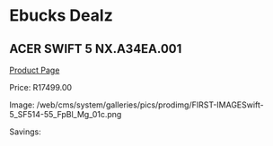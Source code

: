 
# Ebucks Dealz
## ACER SWIFT 5 NX.A34EA.001
[Product Page](https://www.ebucks.com/web/shop/productSelected.do?prodId=1215961273&catId=714946558)

Price: R17499.00

Image: /web/cms/system/galleries/pics/prodimg/FIRST-IMAGESwift-5_SF514-55_FpBl_Mg_01c.png

Savings: 


	